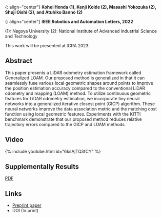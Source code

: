 {: align="center"}
**Kohei Honda (1), Kenji Koide (2), Masashi Yokozuka (2), Shuji Oishi (2), and Atuhiko Banno (2)**

{: align="center"}
**IEEE Robotics and Automation Letters, 2022**

(1): Nagoya University
(2): National Institute of Advanced Industrial Science and Technology

This work will be presented at ICRA 2023

## Abstract

This paper presents a LiDAR odometry estimation framework called Generalized LOAM.
Our proposed method is generalized in that it can seamlessly fuse various local geometric shapes around points to improve the position estimation accuracy compared to the conventional LiDAR odometry and mapping (LOAM) method.
To utilize continuous geometric features for LiDAR odometry estimation, we incorporate tiny neural networks into a generalized iterative closest point (GICP) algorithm.
These neural networks improve the data association metric and the matching cost function using local geometric features.
Experiments with the KITTI benchmark demonstrate that our proposed method reduces relative trajectory errors compared to the GICP and LOAM methods.


## Video

{% include youtube.html id="6ksAjTQ3fCY" %}

## Supplementally Results

[PDF](./materials/SupplementaryResults.pdf)

## Links

- [Preprint paper](https://arxiv.org/pdf/2210.16510.pdf)
- DOI (In print)
